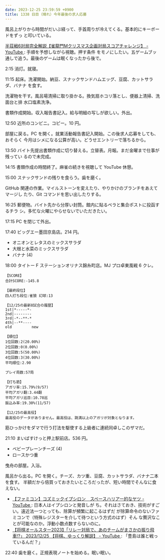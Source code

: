 ```yaml
---
date: 2023-12-25 23:59:59 +0900
title: 1338 日目（晴れ）今年最後の求人応募
---
```


風呂上がりから時間がだいぶ経って、手首周りが冷えてくる。基本的にキーボードをずっ
と叩いている。

[半荘戦6対局完全解説【雀龍門Mクリスマス企画対局スコアチャレンジ】 - YouTube
](https://www.youtube.com/watch?v=p7M9hmyXlIk): 手順を予想しながら視聴。押す条件
をモノにしたい。五ゲームブッ通しで追う。最後のゲームは眠くなったから後で。

2:15 消灯。就寝。

11:15 起床。洗濯開始。納豆、スナックサンドハムエッグ、豆腐、カットサラダ、バナナ
を食す。

洗濯物を干す。風呂場清掃に取り掛かる。換気扇ホコリ落とし、便器上清掃、洗面台と排
水口塩素洗浄。

書類作成開始。収入報告書記入。給与明細の写しが欲しい。外出。

12:50 近所のコンビニ。コピー。10 円。

部屋に戻る。PC を開く。就業活動報告書記入開始。この後求人応募をしても、おそらく
今月はシメになる公算が高い。どうせエントリーで落ちるから。

13:50 バイト先提出書類作成に切り替える。立替表。月報。まだ金曜まで仕事が残ってい
るので未完成。

14:15 書類作成の時間終了。麻雀の続きを視聴して YouTube 休憩。

15:00 スナックサンドの残りを食らう。歯を磨く。

GitHub 関連の作業。マイルストーンを変えたり、やりかけのブランチをあえてマージし
たり、Git コマンドを思い出したりする。

16:25 郵便物。バイト先から分厚い封筒。館内に貼るペラと集合ポストに投函するチラ
シ。多忙な火曜にやらせないでいただきたい。

17:15 PC を閉じて外出。

17:40 ビッグエー墨田京島店。214 円。

* オニオンとレタスのミックスサラダ
* 大根と水菜のミックスサラダ
* バナナ (4)

18:00 タイトー F ステーションオリナス錦糸町店。MJ プロ卓東風戦 6 クレ。

```text
【SCORE】
合計SCORE:-145.8

【最終段位】
四人打ち段位:雀狼 幻球:13

【12/25の最新8試合の履歴】
1st|*-----*-
2nd|--------
3rd|-*--**-*
4th|--**----
old         new

【順位】
1位回数:2(20.00%)
2位回数:0(0.00%)
3位回数:5(50.00%)
4位回数:3(30.00%)
平均順位:2.90

プレイ局数:57局

【打ち筋】
アガリ率:15.79%(9/57)
平均アガリ翻:3.44翻
平均アガリ巡目:10.78巡
振込み率:19.30%(11/57)

【12/25の最高役】
最高役のデータがありません。最高役は、跳満以上のアガリが対象となります。
```

筋ひっかけをダマで行う打法を駆使する上級者に連続同卓しこのザマだ。

21:10 まいばすけっと押上駅前店。536 円。

* ベビープレーンチーズ (4)
* ロースかつ重

曳舟の部屋。入浴。

風呂から出る。PC を開く。チーズ、カツ重、豆腐、カットサラダ、バナナ二本を食す。
半額だから倍買っておきたいところだったが、短い時間でそんなに食えない。

* [【ファミコン】コズミックイプシロン　スペースハリアー的なヤツ - YouTube
  ](https://www.youtube.com/watch?v=0jM4pDPQt6w): 日本人はイプシロンと発音しが
  ち。それはさておき、技術がすごい。遠近法一つとっても、除算が頻繁に起こるはずだ
  が除算命令のないファミコンで（特殊レジスターを介して待つという方式のはず）そん
  な贅沢なことが可能なのか。浮動小数点数すらないのに。
* [【将棋オールスター2023】「リレー対局で、あのチームがまさかの振り飛車!?」
  2023/12/25 【将棋、ゆっくり解説】 - YouTube
  ](https://www.youtube.com/watch?v=2nSB53L5LNk): 「豊島は誰と戦っているんだ？」

22:40 歯を磨く。正規表現ノートを始める。眠い眠い。
